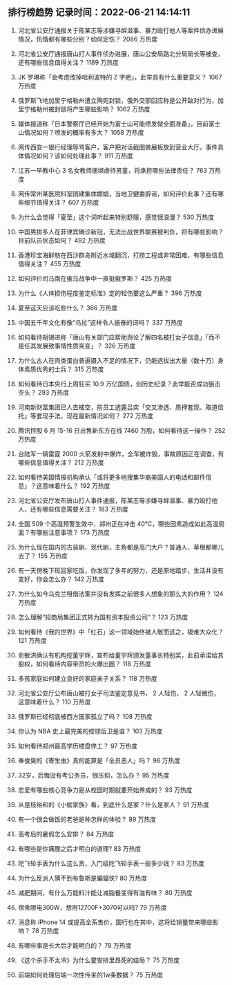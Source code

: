 
## 排行榜趋势 记录时间：2022-06-21 14:14:11
  
  1. 河北省公安厅通报关于陈某志等涉嫌寻衅滋事、暴力殴打他人等案件侦办进展情况，伤情都有哪些分别？如何定伤？ 2086 万热度
    
  2. 河北省公安厅通报唐山打人事件侦办进展，唐山公安局路北分局局长等被查，还有哪些信息值得关注？ 1189 万热度
    
  3. JK 罗琳称「会考虑改掉哈利波特的 Z 字疤」，此举具有什么重要意义？ 1067 万热度
    
  4. 俄罗斯飞地加里宁格勒州遭立陶宛封锁，俄外交部回应称是公开敌对行为，加里宁格勒州被封锁将产生哪些影响？ 1062 万热度
    
  5. 媒体报道称「日本警察厅已经开始为富士山可能喷发做全面准备」，目前富士山情况如何？喷发的概率有多大？ 1058 万热度
    
  6. 网传西安一银行经理辱骂客户，客户把对话截图做展板放到营业大厅。事件具体情况如何？该如何处理此事？ 911 万热度
    
  7. 江苏一早教中心 3 名女教师捆绑虐待男童，将承担哪些法律责任？ 763 万热度
    
  8. 网传常州某医院科室团建集体嫖娼，当地卫健委辟谣，如何评价此事？还有哪些细节值得关注？ 607 万热度
    
  9. 为什么会觉得「夏至」这个词听起来特别舒服，感觉很浪漫？ 530 万热度
    
  10. 中国男排多人在菲律宾确诊新冠，无法出战世界联赛被判负，将有哪些影响？目前队员状态如何？ 492 万热度
    
  11. 香港珍宝海鲜舫在西沙群岛附近水域翻沉，打捞工程或非常困难，有哪些信息值得关注？ 455 万热度
    
  12. 如何评价司马南在俄乌战争中一直挺俄罗斯？ 425 万热度
    
  13. 为什么《人体损伤程度鉴定标准》定的轻伤要这么严重？ 396 万热度
    
  14. 夏至这天应该吃些什么？ 366 万热度
    
  15. 中国五千年文化有像“乌拉”这样令人振奋的词吗？ 337 万热度
    
  16. 如何看待胡锡进称「唐山有关部门应帮助舆论了解四名被打女子信息」「而不是任其发展致事情性质突变」？ 326 万热度
    
  17. 为什么古人在肉类蛋白普遍摄入不足的情况下，仍能选拔出大量（数十万）身体素质优秀的士兵？ 315 万热度
    
  18. 如何看待日本央行上周狂买 10.9 万亿国债，创历史纪录？此举能否成功狙击空头？ 293 万热度
    
  19. 河南新财富集团已人去楼空，前员工透露吕奕「交叉渗透、质押套现、取道信托」等套现手法，现在最新情况如何？ 272 万热度
    
  20. 腾讯控股 6 月 15-16 日出售新东方在线 7460 万股，如何看待这一操作？ 252 万热度
    
  21. 台陆军一辆雷霆 2000 火箭发射中爆炸，全车被炸毁，事故原因正在调查，有哪些信息值得关注？ 212 万热度
    
  22. 如何看待美国情报机构承认「或将更多地搜集华裔美国人的电话和邮件信息」？这意味着什么？ 192 万热度
    
  23. 河北省公安厅发布唐山打人事件通报，陈某志等涉嫌寻衅滋事、暴力殴打他人，还有哪些信息需要关注？ 183 万热度
    
  24. 全国 509 个高温预警生效中，郑州正在冲击 40℃，哪些因素造成如此高温局面？有哪些注意事项？ 173 万热度
    
  25. 为什么现在国内的古装剧、现代剧，主角都是高门大户？普通人、草根都哪儿去了？ 155 万热度
    
  26. 有一天傍晚下班回家吃饭，你发现了多年的努力，还是原地踏步，生活并没有变好，你会怎么办？ 142 万热度
    
  27. 为什么如今乌克兰租借法案并没有发挥之前很多人想象的那么大的作用？ 124 万热度
    
  28. 怎么理解“招商局集团正式转为国有资本投资公司”？ 123 万热度
    
  29. 如何看待《我的世界》中「红石」这一领域始终被人敬而远之，极难大众化？ 121 万热度
    
  30. 俞敏洪确认有机构挖董宇辉，宣布给董宇辉颁发董事长特别奖，此前承诺给其股权，如何看待内容带货的火爆出圈？ 118 万热度
    
  31. 多孩家庭如何建立良好的家庭亲子关系？ 118 万热度
    
  32. 河北省公安厅公布唐山被打女子司法鉴定意见书， 2 人轻伤， 2 人轻微伤，这意味着什么？ 110 万热度
    
  33. 俄罗斯已经彻底被西方国家孤立了吗？ 108 万热度
    
  34. 你认为 NBA 史上最完美的控球后卫是谁？ 103 万热度
    
  35. 如何看待郑州最高学历楼盘停工？ 97 万热度
    
  36. 奉俊昊的《寄生虫》真的能算是「全员恶人」吗？ 96 万热度
    
  37. 32岁，后悔没有考公务员，很压抑，怎么办？ 95 万热度
    
  38. 恋爱有哪些核心竞争力是从校园时期就要开始养成的？ 93 万热度
    
  39. 从是枝裕和的《小偷家族》看，到底什么是家？什么是家人？ 91 万热度
    
  40. 有一个很会做饭的老爸是种怎样的体验？ 89 万热度
    
  41. 高考后的暑假怎么安排？ 84 万热度
    
  42. 有哪些是你痛醒之后才明白的道理? 83 万热度
    
  43. 陀飞轮手表为什么这么贵，入门级陀飞轮手表一般多少钱？ 83 万热度
    
  44. 为什么反派人猜不到布鲁斯是蝙蝠侠? 80 万热度
    
  45. 减肥期间，有什么万能料汁能让减脂餐变得有滋有味？ 80 万热度
    
  46. 宿舍限电300W，想用12700F+3070可以吗? 79 万热度
    
  47. 消息称 iPhone 14 或提高全系售价，国行也在其中，这将给销量带来哪些影响？ 78 万热度
    
  48. 有哪些事是长大后才能明白的？ 78 万热度
    
  49. 《这个杀手不太冷》为什么要安排里昂死的结局？ 75 万热度
    
  50. 前端如何处理后端一次性传来的1w条数据？ 75 万热度
    